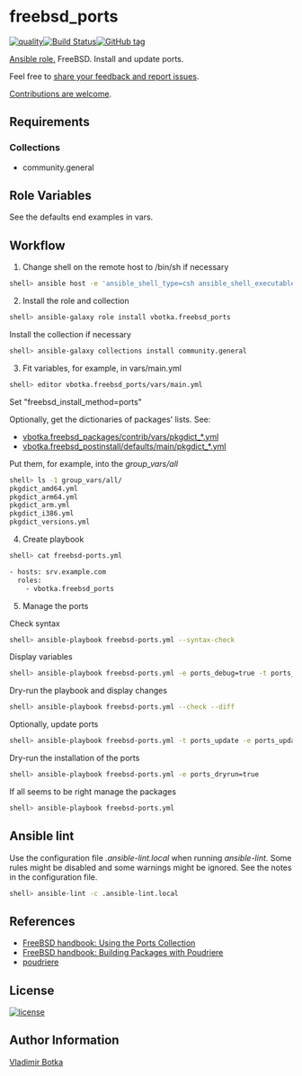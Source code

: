 # freebsd_ports

[![quality](https://img.shields.io/ansible/quality/27910)](https://galaxy.ansible.com/vbotka/freebsd_ports)[![Build Status](https://app.travis-ci.com/vbotka/ansible-freebsd-ports.svg?branch=master)](https://app.travis-ci.com/vbotka/ansible-freebsd-ports)[![GitHub tag](https://img.shields.io/github/v/tag/vbotka/ansible-freebsd-ports)](https://github.com/vbotka/ansible-freebsd-ports/tags)

[Ansible role.](https://galaxy.ansible.com/vbotka/freebsd_ports/) FreeBSD. Install and update ports.

Feel free to [share your feedback and report issues](https://github.com/vbotka/ansible-freebsd-ports/issues).

[Contributions are welcome](https://github.com/firstcontributions/first-contributions).


## Requirements

### Collections

- community.general


## Role Variables

See the defaults end examples in vars.


## Workflow

1) Change shell on the remote host to /bin/sh if necessary

```bash
shell> ansible host -e 'ansible_shell_type=csh ansible_shell_executable=/bin/csh' -a 'sudo pw usermod user -s /bin/sh'
```

2) Install the role and collection

```bash
shell> ansible-galaxy role install vbotka.freebsd_ports
```
Install the collection if necessary

```bash
shell> ansible-galaxy collections install community.general
```

3) Fit variables, for example, in vars/main.yml

```bash
shell> editor vbotka.freebsd_ports/vars/main.yml
```

Set "freebsd_install_method=ports"

Optionally, get the dictionaries of packages' lists. See:

* [vbotka.freebsd_packages/contrib/vars/pkgdict_*.yml](https://github.com/vbotka/ansible-freebsd-packages/tree/master/contrib/vars)
* [vbotka.freebsd_postinstall/defaults/main/pkgdict_*.yml](https://github.com/vbotka/ansible-freebsd-postinstall/tree/master/defaults/main)

Put them, for example, into the *group_vars/all*

```bash
shell> ls -1 group_vars/all/
pkgdict_amd64.yml
pkgdict_arm64.yml
pkgdict_arm.yml
pkgdict_i386.yml
pkgdict_versions.yml
```

4) Create playbook

```bash
shell> cat freebsd-ports.yml

- hosts: srv.example.com
  roles:
    - vbotka.freebsd_ports
```

5) Manage the ports

Check syntax

```bash
shell> ansible-playbook freebsd-ports.yml --syntax-check
```

Display variables

```bash
shell> ansible-playbook freebsd-ports.yml -e ports_debug=true -t ports_debug
```

Dry-run the playbook and display changes

```bash
shell> ansible-playbook freebsd-ports.yml --check --diff
```

Optionally, update ports

```bash
shell> ansible-playbook freebsd-ports.yml -t ports_update -e ports_update=true
```

Dry-run the installation of the ports

```bash
shell> ansible-playbook freebsd-ports.yml -e ports_dryrun=true
```

If all seems to be right manage the packages

```bash
shell> ansible-playbook freebsd-ports.yml
```


## Ansible lint

Use the configuration file *.ansible-lint.local* when running *ansible-lint*. Some rules might be disabled and some warnings might be ignored. See the notes in the configuration file.

```bash
shell> ansible-lint -c .ansible-lint.local
```


## References

- [FreeBSD handbook: Using the Ports Collection](https://docs.freebsd.org/en/books/handbook/ports/#ports-using)
- [FreeBSD handbook: Building Packages with Poudriere](https://docs.freebsd.org/en/books/handbook/ports/#ports-poudriere)
- [poudriere](https://github.com/freebsd/poudriere/wiki)


## License

[![license](https://img.shields.io/badge/license-BSD-red.svg)](https://www.freebsd.org/doc/en/articles/bsdl-gpl/article.html)


## Author Information

[Vladimir Botka](https://botka.info)

